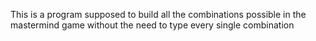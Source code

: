 This is a program supposed to build all the combinations possible in the mastermind game without the need to type every single combination
